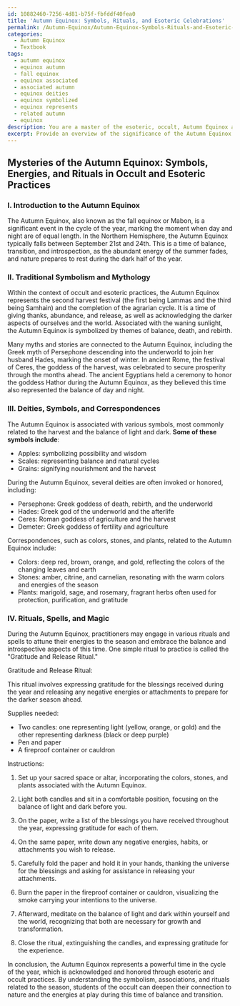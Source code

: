 ```yaml
---
id: 10882460-7256-4d81-b75f-fbfddf40fea0
title: 'Autumn Equinox: Symbols, Rituals, and Esoteric Celebrations'
permalink: /Autumn-Equinox/Autumn-Equinox-Symbols-Rituals-and-Esoteric-Celebrations/
categories:
  - Autumn Equinox
  - Textbook
tags:
  - autumn equinox
  - equinox autumn
  - fall equinox
  - equinox associated
  - associated autumn
  - equinox deities
  - equinox symbolized
  - equinox represents
  - related autumn
  - equinox
description: You are a master of the esoteric, occult, Autumn Equinox and education, you have written many textbooks on the subject in ways that provide students with rich and deep understanding of the subject. You are being asked to write textbook-like sections on a topic and you do it with full context, explainability, and reliability in accuracy to the true facts of the topic at hand, in a textbook style that a student would easily be able to learn from, in a rich, engaging, and contextual way. Always include relevant context (such as formulas and history), related concepts, and in a way that someone can gain deep insights from.
excerpt: Provide an overview of the significance of the Autumn Equinox within the context of occult and esoteric practices. Discuss its traditional symbolism, associations, and rituals. Include information on the energies and forces at play during this time, as well as any relevant symbols, correspondences, and deities connected to the season. Additionally, provide a brief description of a ritual or spell that a student of the occult can practice to attune their energies to the meaningful aspects of the Autumn Equinox.
---
```


## Mysteries of the Autumn Equinox: Symbols, Energies, and Rituals in Occult and Esoteric Practices

### I. Introduction to the Autumn Equinox

The Autumn Equinox, also known as the fall equinox or Mabon, is a significant event in the cycle of the year, marking the moment when day and night are of equal length. In the Northern Hemisphere, the Autumn Equinox typically falls between September 21st and 24th. This is a time of balance, transition, and introspection, as the abundant energy of the summer fades, and nature prepares to rest during the dark half of the year.

### II. Traditional Symbolism and Mythology

Within the context of occult and esoteric practices, the Autumn Equinox represents the second harvest festival (the first being Lammas and the third being Samhain) and the completion of the agrarian cycle. It is a time of giving thanks, abundance, and release, as well as acknowledging the darker aspects of ourselves and the world. Associated with the waning sunlight, the Autumn Equinox is symbolized by themes of balance, death, and rebirth.

Many myths and stories are connected to the Autumn Equinox, including the Greek myth of Persephone descending into the underworld to join her husband Hades, marking the onset of winter. In ancient Rome, the festival of Ceres, the goddess of the harvest, was celebrated to secure prosperity through the months ahead. The ancient Egyptians held a ceremony to honor the goddess Hathor during the Autumn Equinox, as they believed this time also represented the balance of day and night.

### III. Deities, Symbols, and Correspondences

The Autumn Equinox is associated with various symbols, most commonly related to the harvest and the balance of light and dark. **Some of these symbols include**:

- Apples: symbolizing possibility and wisdom
- Scales: representing balance and natural cycles
- Grains: signifying nourishment and the harvest

During the Autumn Equinox, several deities are often invoked or honored, including:

- Persephone: Greek goddess of death, rebirth, and the underworld
- Hades: Greek god of the underworld and the afterlife
- Ceres: Roman goddess of agriculture and the harvest
- Demeter: Greek goddess of fertility and agriculture

Correspondences, such as colors, stones, and plants, related to the Autumn Equinox include:

- Colors: deep red, brown, orange, and gold, reflecting the colors of the changing leaves and earth
- Stones: amber, citrine, and carnelian, resonating with the warm colors and energies of the season
- Plants: marigold, sage, and rosemary, fragrant herbs often used for protection, purification, and gratitude

### IV. Rituals, Spells, and Magic

During the Autumn Equinox, practitioners may engage in various rituals and spells to attune their energies to the season and embrace the balance and introspective aspects of this time. One simple ritual to practice is called the "Gratitude and Release Ritual."

Gratitude and Release Ritual:

This ritual involves expressing gratitude for the blessings received during the year and releasing any negative energies or attachments to prepare for the darker season ahead.

Supplies needed:

- Two candles: one representing light (yellow, orange, or gold) and the other representing darkness (black or deep purple)
- Pen and paper
- A fireproof container or cauldron

Instructions:

1. Set up your sacred space or altar, incorporating the colors, stones, and plants associated with the Autumn Equinox.

2. Light both candles and sit in a comfortable position, focusing on the balance of light and dark before you.

3. On the paper, write a list of the blessings you have received throughout the year, expressing gratitude for each of them.

4. On the same paper, write down any negative energies, habits, or attachments you wish to release.

5. Carefully fold the paper and hold it in your hands, thanking the universe for the blessings and asking for assistance in releasing your attachments.

6. Burn the paper in the fireproof container or cauldron, visualizing the smoke carrying your intentions to the universe.

7. Afterward, meditate on the balance of light and dark within yourself and the world, recognizing that both are necessary for growth and transformation.

8. Close the ritual, extinguishing the candles, and expressing gratitude for the experience.

In conclusion, the Autumn Equinox represents a powerful time in the cycle of the year, which is acknowledged and honored through esoteric and occult practices. By understanding the symbolism, associations, and rituals related to the season, students of the occult can deepen their connection to nature and the energies at play during this time of balance and transition.
